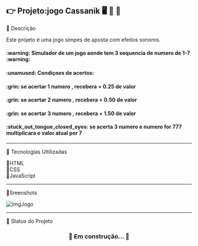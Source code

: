 👉 Projeto:jogo Cassanik 🖥️ 🔧 🔨
---------------------------------------------------------
🔗 Descrição

<p>Este projeto é uma jogo simpes de aposta com efeitos sonoros.</p>

<h4>:warning: Simulador de um jogo aonde tem 3 sequencia de numero de 1-7 :warning: <h4> 
<h4> :unamused: Condiçoes de acertos:</h4>
<h4><p>:grin: se acertar 1 numero , recebera + 0.25 de valor</p></h3>
<h4><p>:grin: se acertar 2 numero ,  recebera + 0.50 de valor</p></h4>
<h4><p>:grin: se acertar 3 numero ,  recebera + 1.50 de valor</p></h4>
<h4><p>:stuck_out_tongue_closed_eyes: se acerta 3 numero e numero for 777 multiplicara o valor atual por 7</p></h4>

---------------------------------------------------------
🔗 Tecnologias Ultilizadas

 📍HTML<br>
 📍CSS<br>
 📍JavaScript

---------------------------------------------------------
📸Sreenshots

![imgJogo](https://github.com/user-attachments/assets/8200aa33-fe4c-4bef-91cc-9c039a2c9510)



---------------------------------------------------------


🔗  Status do Projeto
<h3 align="center"> 
	🚧  Em construção...  🚧
</h3>
